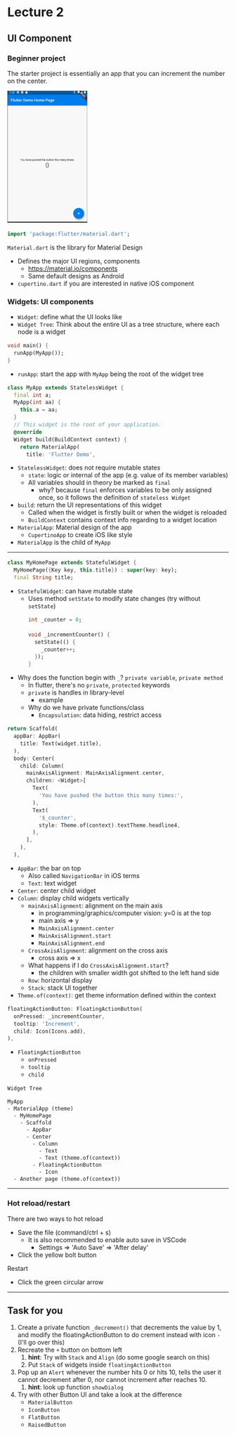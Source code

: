 # **Lecture 2**

## **UI Component**

### **Beginner project**

The starter project is essentially an app that you can increment the number on the center.

<img src="./starter_app.png" height=300>

```dart
import 'package:flutter/material.dart';
```
`Material.dart` is the library for Material Design
- Defines the major UI regions, components
  - https://material.io/components
  - Same default designs as Android
- `cupertino.dart` if you are interested in native iOS component


### **Widgets**: UI components

- `Widget`: define what the UI looks like
- `Widget Tree`: Think about the entire UI as a tree structure, where each node is a widget

```dart
void main() {
  runApp(MyApp());
}
```
- `runApp`: start the app with `MyApp` being the root of the widget tree

```dart
class MyApp extends StatelessWidget {
  final int a;
  MyApp(int aa) {
    this.a = aa;
  }
  // This widget is the root of your application.
  @override
  Widget build(BuildContext context) {
    return MaterialApp(
      title: 'Flutter Demo',
```
- `StatelessWidget`: does not require mutable states
  - `state`: logic or internal of the app (e.g. value of its member variables)
  - All variables should in theory be marked as `final`
    - why? because `final` enforces variables to be only assigned once, so it follows the definition of `stateless Widget`
- `build`: return the UI representations of this widget
  - Called when the widget is firstly built or when the widget is reloaded
  - `BuildContext` contains context info regarding to a widget location
- `MaterialApp`: Material design of the app
  - `CupertinoApp` to create iOS like style
- `MaterialApp` is the child of `MyApp`
---
```dart
class MyHomePage extends StatefulWidget {
  MyHomePage({Key key, this.title}) : super(key: key);
  final String title;
```
- `StatefulWidget`: can have mutable state
  - Uses method `setState` to modify state changes (try without `setState`)
    ```dart
    int _counter = 0;

    void _incrementCounter() {
      setState(() {
        _counter++;
      });
    }
    ```
- Why does the function begin with `_`? `private variable`, `private method`
  - In flutter, there's no `private`, `protected` keywords
  - `private` is handles in library-level
    - example
  - Why do we have private functions/class
    - `Encapsulation`: data hiding, restrict access

```dart
return Scaffold(
  appBar: AppBar(
    title: Text(widget.title),
  ),
  body: Center(
    child: Column(
      mainAxisAlignment: MainAxisAlignment.center,
      children: <Widget>[
        Text(
          'You have pushed the button this many times:',
        ),
        Text(
          '$_counter',
          style: Theme.of(context).textTheme.headline4,
        ),
      ],
    ),
  ),
```
- `AppBar`: the bar on top
  - Also called `NavigationBar` in iOS terms
  - `Text`: text widget
- `Center`: center child widget
- `Column`: display child widgets vertically
  - `mainAxisAlignment`: alignment on the main axis
    - in programming/graphics/computer vision: y=0 is at the top
    - main axis => y
    - `MainAxisAlignment.center`
    - `MainAxisAlignment.start`
    - `MainAxisAlignment.end`
  - `CrossAxisAlignment`: alignment on the cross axis
    - cross axis => x
  - What happens if I do `CrossAxisAlignment.start`?
    - the children with smaller width got shifted to the left hand side
  - `Row`: horizontal display
  - `Stack`: stack UI together
- `Theme.of(context)`: get theme information defined within the context

```dart
floatingActionButton: FloatingActionButton(
  onPressed: _incrementCounter,
  tooltip: 'Increment',
  child: Icon(Icons.add),
), 
```
- `FloatingActionButton`
  - `onPressed`
  - `tooltip`
  - `child`

`Widget Tree`
```
MyApp
- MaterialApp (theme)
  - MyHomePage
    - Scaffold
      - AppBar
      - Center
        - Column
          - Text
          - Text (theme.of(context))
        - FloatingActionButton
          - Icon
  - Another page (theme.of(context))
```

---

### **Hot reload/restart**

There are two ways to hot reload
- Save the file (command/ctrl + s)
  - It is also recommended to enable auto save in VSCode
    - Settings => 'Auto Save' => 'After delay'
- Click the yellow bolt button

Restart
- Click the green circular arrow

---

## **Task for you**

1. Create a private function `_decrement()` that decrements the value by 1, and modify the floatingActionButton to do crement instead with icon `-` (I'll go over this)
2. Recreate the `+` button on bottom left
   1. **hint**: Try with `Stack` and `Align` (do some google search on this)
   2. Put `Stack` of widgets inside `floatingActionButton`
3. Pop up an `Alert` whenever the number hits 0 or hits 10, tells the user it cannot decrement after 0, nor cannot increment after reaches 10.
   1. **hint**: look up function `showDialog`
4. Try with other Button UI and take a look at the difference
     - `MaterialButton`
     - `IconButton`
     - `FlatButton`
     - `RaisedButton`